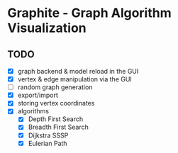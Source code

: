 # Graphite - Graph Algorithm Visualization

## TODO

- [x] graph backend & model reload in the GUI
- [x] vertex & edge manipulation via the GUI
- [ ] random graph generation
- [x] export/import
- [x] storing vertex coordinates
- [x] algorithms
  - [x] Depth First Search
  - [x] Breadth First Search
  - [x] Dijkstra SSSP
  - [x] Eulerian Path

